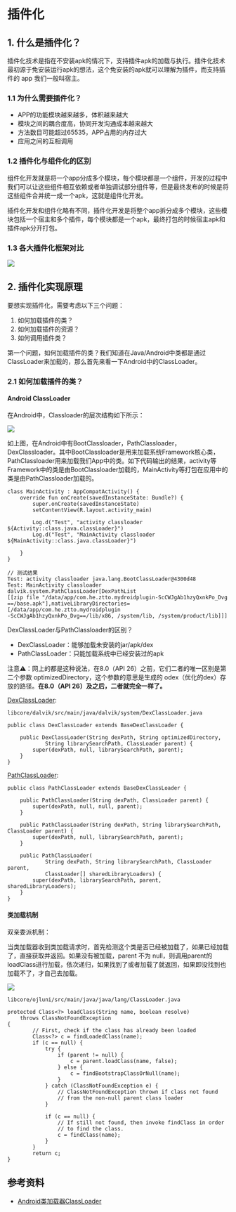 # 插件化

## 1. 什么是插件化？

插件化技术是指在不安装apk的情况下，支持插件apk的加载与执行。插件化技术最初源于免安装运行apk的想法，这个免安装的apk就可以理解为插件，而支持插件的 app 我们一般叫宿主。

### 1.1 为什么需要插件化？

* APP的功能模块越来越多，体积越来越大
* 模块之间的耦合度高，协同开发沟通成本越来越大
* 方法数目可能超过65535，APP占用的内存过大
* 应用之间的互相调用

### 1.2 插件化与组件化的区别

组件化开发就是将一个app分成多个模块，每个模块都是一个组件，开发的过程中我们可以让这些组件相互依赖或者单独调试部分组件等，但是最终发布的时候是将这些组件合并统一成一个apk，这就是组件化开发。

插件化开发和组件化略有不同，插件化开发是将整个app拆分成多个模块，这些模块包括一个宿主和多个插件，每个模块都是一个apk，最终打包的时候宿主apk和插件apk分开打包。

### 1.3 各大插件化框架对比

![](<../../../.gitbook/assets/image (203).png>)

## 2. 插件化实现原理

要想实现插件化，需要考虑以下三个问题：

1. 如何加载插件的类？
2. 如何加载插件的资源？
3. 如何调用插件类？

第一个问题，如何加载插件的类？我们知道在Java/Android中类都是通过ClassLoader来加载的，那么首先来看一下Android中的ClassLoader。

### 2.1 如何加载插件的类？

#### Android ClassLoader

在Android中，Classloader的层次结构如下所示：

![](<../../../.gitbook/assets/image (345).png>)

如上图，在Android中有BootClassloader，PathClassloader，DexClassloader。其中BootClassloader是用来加载系统Framework核心类，PathClassloader用来加载我们App中的类。如下代码输出的结果，activity等Framework中的类是由BootClassloader加载的，MainActivity等打包在应用中的类是由PathClassloader加载的。

```
class MainActivity : AppCompatActivity() {
    override fun onCreate(savedInstanceState: Bundle?) {
        super.onCreate(savedInstanceState)
        setContentView(R.layout.activity_main)

        Log.d("Test", "activity classloader ${Activity::class.java.classLoader}")
        Log.d("Test", "MainActivity classloader ${MainActivity::class.java.classLoader}")

    }
}

// 测试结果
Test: activity classloader java.lang.BootClassLoader@4300d48
Test: MainActivity classloader dalvik.system.PathClassLoader[DexPathList
[[zip file "/data/app/com.he.ztto.mydroidplugin-ScCWJgAb1hzyQxnkPo_Dvg
==/base.apk"],nativeLibraryDirectories=[/data/app/com.he.ztto.mydroidplugin
-ScCWJgAb1hzyQxnkPo_Dvg==/lib/x86, /system/lib, /system/product/lib]]]
```

DexClassLoader与PathClassloader的区别？

* DexClassLoader：能够加载未安装的jar/apk/dex&#x20;
* PathClassLoader：只能加载系统中已经安装过的apk

注意⚠️：网上的都是这种说法，在8.0（API 26）之前，它们二者的唯一区别是第二个参数 optimizedDirectory，这个参数的意思是生成的 odex（优化的dex）存放的路径。**在8.0（API 26）及之后，二者就完全一样了。**

[DexClassLoader](https://cs.android.com/android/platform/superproject/+/master:libcore/dalvik/src/main/java/dalvik/system/DexClassLoader.java?hl=zh-cn):

```
libcore/dalvik/src/main/java/dalvik/system/DexClassLoader.java

public class DexClassLoader extends BaseDexClassLoader {

    public DexClassLoader(String dexPath, String optimizedDirectory,
            String librarySearchPath, ClassLoader parent) {
        super(dexPath, null, librarySearchPath, parent);
    }
}
```

[PathClassLoader](https://cs.android.com/android/platform/superproject/+/master:libcore/dalvik/src/main/java/dalvik/system/PathClassLoader.java?hl=zh-cn):

```
public class PathClassLoader extends BaseDexClassLoader {

    public PathClassLoader(String dexPath, ClassLoader parent) {
        super(dexPath, null, null, parent);
    }

    public PathClassLoader(String dexPath, String librarySearchPath, ClassLoader parent) {
        super(dexPath, null, librarySearchPath, parent);
    }

    public PathClassLoader(
            String dexPath, String librarySearchPath, ClassLoader parent,
            ClassLoader[] sharedLibraryLoaders) {
        super(dexPath, librarySearchPath, parent, sharedLibraryLoaders);
    }
}

```

#### 类加载机制

双亲委派机制：

当类加载器收到类加载请求时，首先检测这个类是否已经被加载了，如果已经加载了，直接获取并返回。如果没有被加载，parent 不为 null，则调用parent的loadClass进行加载，依次递归，如果找到了或者加载了就返回，如果即没找到也加载不了，才自己去加载。



![](<../../../.gitbook/assets/image (220).png>)



```
libcore/ojluni/src/main/java/java/lang/ClassLoader.java

protected Class<?> loadClass(String name, boolean resolve)
    throws ClassNotFoundException
{
        // First, check if the class has already been loaded
        Class<?> c = findLoadedClass(name);
        if (c == null) {
            try {
                if (parent != null) {
                    c = parent.loadClass(name, false);
                } else {
                    c = findBootstrapClassOrNull(name);
                }
            } catch (ClassNotFoundException e) {
                // ClassNotFoundException thrown if class not found
                // from the non-null parent class loader
            }

            if (c == null) {
                // If still not found, then invoke findClass in order
                // to find the class.
                c = findClass(name);
            }
        }
        return c;
}

```





## 参考资料

*   [Android类加载器ClassLoader](http://gityuan.com/2017/03/19/android-classloader/)




